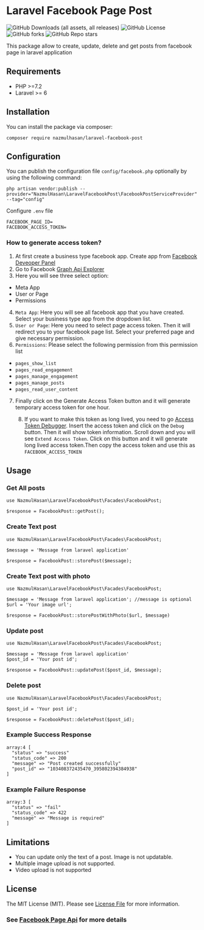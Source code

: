 # Laravel Facebook Page Post
![GitHub Downloads (all assets, all releases)](https://img.shields.io/github/downloads/Nazmul7989/laravel-facebook-post/total?style=plastic)
![GitHub License](https://img.shields.io/github/license/Nazmul7989/laravel-facebook-post?style=plastic)
![GitHub forks](https://img.shields.io/github/forks/Nazmul7989/laravel-facebook-post?style=plastic)
![GitHub Repo stars](https://img.shields.io/github/stars/Nazmul7989/laravel-facebook-post?style=plastic&color=yellow)


This package allow to create, update, delete and get posts from facebook page in laravel application

## Requirements

- PHP >=7.2
- Laravel >= 6

## Installation
You can install the package via composer:

```
composer require nazmulhasan/laravel-facebook-post
```
## Configuration
You can publish the configuration file `config/facebook.php` optionally by using the following command:
``` 
php artisan vendor:publish --provider="NazmulHasan\LaravelFacebookPost\FacebookPostServiceProvider" --tag="config"
```

Configure `.env` file
```
FACEBOOK_PAGE_ID=
FACEBOOK_ACCESS_TOKEN=
```
### How to generate access token?
1. At first create a business type facebook app. Create app from [Facebook Deveoper Panel](https://developers.facebook.com/)
2. Go to Facebook [Graph Api Explorer](https://developers.facebook.com/tools/explorer/)
3. Here you will see three select option:
- Meta App
- User or Page
- Permissions
4. `Meta App`: Here you will see all facebook app that you have created. Select your business type app from the dropdown list.
5. `User or Page`: Here you need to select page access token. Then it will redirect you to your facebook page list. Select your preferred page and give necessary permission.
6. `Permissions`: Please select the following permission from this permission list
- `pages_show_list`
- `pages_read_engagement`
- `pages_manage_engagement`
- `pages_manage_posts`
- `pages_read_user_content`

7. Finally click on the Generate Access Token button and it will generate temporary access token for one hour.
 
   8. If you want to make this token as long lived, you need to go [Access Token Debugger](https://developers.facebook.com/tools/debug/accesstoken/). Insert the access  token and click on the `Debug` button. Then it will show token information. Scroll down and you will see `Extend Access Token`. Click on this button and it will generate long lived access token.Then copy the access token and use this as `FACEBOOK_ACCESS_TOKEN`

## Usage

### Get All posts
``` 
use NazmulHasan\LaravelFacebookPost\Facades\FacebookPost;

$response = FacebookPost::getPost();
```

### Create Text post
``` 
use NazmulHasan\LaravelFacebookPost\Facades\FacebookPost;

$message = 'Message from laravel application'

$response = FacebookPost::storePost($message);
```

### Create Text post with photo
``` 
use NazmulHasan\LaravelFacebookPost\Facades\FacebookPost;

$message = 'Message from laravel application'; //message is optional
$url = 'Your image url';

$response = FacebookPost::storePostWithPhoto($url, $message)
```
### Update  post
``` 
use NazmulHasan\LaravelFacebookPost\Facades\FacebookPost;

$message = 'Message from laravel application'
$post_id = 'Your post id';

$response = FacebookPost::updatePost($post_id, $message);
```

### Delete  post
``` 
use NazmulHasan\LaravelFacebookPost\Facades\FacebookPost;

$post_id = 'Your post id';

$response = FacebookPost::deletePost($post_id);
```

### Example Success Response
``` 
array:4 [
  "status" => "success"
  "status_code" => 200
  "message" => "Post created successfully"
  "post_id" => "103408372435470_395802394384938"
]
```

### Example Failure Response
``` 
array:3 [
  "status" => "fail"
  "status_code" => 422
  "message" => "Message is required"
]
```

## Limitations
- You can update only the text of a post. Image is not updatable.
- Multiple image upload is not supported.
- Video upload is not supported


## License

The MIT License (MIT). Please see [License File](LICENSE) for more information.

### See [Facebook Page Api](https://developers.facebook.com/docs/pages-api) for more details
